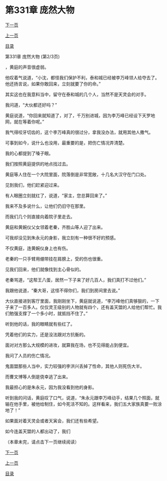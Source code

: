 <h1>第331章   庞然大物</h1>
            <div><p><a href="./992_%E7%AC%AC331%E7%AB%A0_%E5%BA%9E%E7%84%B6%E5%A4%A7%E7%89%A9.md">下一页</a></p><p><a href="./990_%E7%AC%AC331%E7%AB%A0_%E5%BA%9E%E7%84%B6%E5%A4%A7%E7%89%A9.md">上一页</a></p><p><a href="../">目录</a></p></div>
            <div><p>第331章   庞然大物 (第2/3页)</p><p>，黄庭的声音很虚弱。</p><p>他叹着气说道，“小沈，都怪我们保护不利，泰和城已经被李万峰领人给夺去了。他还扬言说，如果你敢回来，立刻就要了你的命。”</p><p>其实这也在我意料当中，留守在泰和城的几个人，当然不是天灵会的对手。</p><p>我问道，“大伙都还好吗？”</p><p>黄庭说道，“你回来就知道了，对了，千万别进城，因为李万峰已经设下天罗地网，就在等着你呢。”</p><p>我气得咬牙切齿的，这个李万峰真的很过分，拿我没办法，就用其他人撒气。</p><p>可事到如今，说什么也没用，最重要的是，把伤亡情况弄清楚。</p><p>我的心都提到了嗓子眼。</p><p>我们按照黄庭提供的地点找过去。</p><p>黄庭等人住在一个大院里面，院落倒是非常宽敞，十几名大汉守在门口处。</p><p>见到我们，他们赶紧迎过来。</p><p>有人眼圈立刻就红了，说道，“家主，您总算回来了。”</p><p>我来不及多说什么，让他们仍旧守在那里。</p><p>而我们几个则直接向着院子里走去。</p><p>黄庭和黄婉仪父女领着老秦，齐胜山等人迎了出来。</p><p>可我却没见到朱永元的身影，我立刻有一种很不好的预感。</p><p>不仅黄庭，连黄婉仪身上也有伤。</p><p>老秦的一只手臂用绷带挂在肩膀上，受的伤也很重。</p><p>见我们回来，他们就像找到主心骨似的。</p><p>老秦骂道，“这帮王八蛋，居然一下子来了好几百人，我们真打不过他们。”</p><p>我跟他说道，“秦大哥，这怪不得你们，我们到房间里去说。”</p><p>大伙直接进到客厅里面，我刚刚坐下，黄庭就说道，“李万峰他们真够狠的，一下子来了一百多人。仅仅灵王级别的人物就有四个，还有盖天盟的人给他们帮忙。我们勉强支撑了一个多小时，就抵挡不住了。”</p><p>听到他的话，我的眼睛就有些红了。</p><p>凭着他们的实力，还是没法跟对方抗衡的。</p><p>面对对方那么大规模的进攻，就算我在场，也不见得能占到便宜。</p><p>我问了人员的伤亡情况。</p><p>鬼面盟那些人当中，实力较强的李洪兴丢掉了性命，其他人则死伤大半。</p><p>而曹文博等人倒是侥幸逃了出来。</p><p>我最担心的是朱永元，因为我没看到他的身影。</p><p>听到我的问话，黄庭叹了口气，说道，“朱永元跟李万峰动手，结果几个照面，就输在他手里，被他给制住，如今死活不知的。这样看来，我们五大家族真要一败涂地了！”</p><p>如果面对着天灵会或者天寅会，我们还有些希望。</p><p>如今连盖天盟的人都出动了，我们</p><p>（本章未完，请点击下一页继续阅读）</p></div>
            <div><p><a href="./992_%E7%AC%AC331%E7%AB%A0_%E5%BA%9E%E7%84%B6%E5%A4%A7%E7%89%A9.md">下一页</a></p><p><a href="./990_%E7%AC%AC331%E7%AB%A0_%E5%BA%9E%E7%84%B6%E5%A4%A7%E7%89%A9.md">上一页</a></p><p><a href="../">目录</a></p></div>